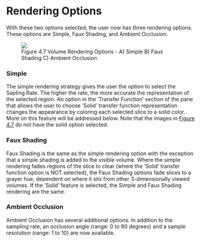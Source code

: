 # Rendering Options

With these two options selected, the user now has three rendering options. These options are Simple, Faux Shading, and Ambient Occlusion.

<figure>
  <img src="../Seg3DBasicFunctionality_figures/VolRendOpt.png" id="VolRendOpt">
  <figcaption>Figure 4.7 Volume Rendering Options - A) Simple B) Faux Shading C) Ambient Occlusion</figcaption>
</figure>

### Simple

The simple rendering strategy gives the user the option to select the Sapling Rate. The higher the rate, the more accurate the representation of the selected region. An option in the ’Transfer Function’ section of the pane that allows the user to choose ’Solid’ transfer function representation changes the appearance by coloring each selected slice to a solid color. More on this feature will be addressed below. Note that the images in <a href="#VolRendOpt">Figure 4.7</a> do not have the solid option selected.

### Faux Shading

Faux Shading is the same as the simple rendering option with the exception that a simple shading is added to the visible volume. Where the simple rendering fades regions of the slice to clear (where the ’Solid’ transfer function option is NOT selected), the Faux Shading options fade slices to a grayer hue, dependent on where it sits from other 3-dimensionally viewed volumes. If the ’Solid’ feature is selected, the Simple and Faux Shading rendering are the same.

### Ambient Occlusion

Ambient Occlusion has several additional options. In addition to the sampling rate, an occlusion angle (range: 0 to 80 degrees) and a sample resolution (range: 1 to 10) are now available.
